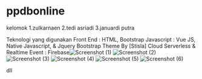 # ppdbonline
kelomok
1.zulkarnaen
2.tedi asriadi
3.januardi putra


Teknologi yang digunakan
Front End : HTML, Bootstrap
Javascript : Vue JS, Native Javascript, & Jquery
Bootstrap Theme By [Stisla]
Cloud Serverless & Realtime Event : Firebase![Screenshot (1)](https://user-images.githubusercontent.com/78199984/149632352-fb85fe4a-11cd-4a8c-a5ea-5c879b5fab96.png)
![Screenshot (2)](https://user-images.githubusercontent.com/78199984/149632356-c82753e6-67d2-463b-adcb-5ddd083d8238.png)
![Screenshot (3)](https://user-images.githubusercontent.com/78199984/149632358-11340a94-8f8f-424e-8657-68d647813200.png)
![Screenshot (4)](https://user-images.githubusercontent.com/78199984/149632359-68c42368-f226-4742-b6d3-86a5272bfb5a.png)
![Screenshot (5)](https://user-images.githubusercontent.com/78199984/149632362-5cda5b22-fa71-495c-9d7a-e7aa29c4fcb2.png)
![Screenshot (6)](https://user-images.githubusercontent.com/78199984/149632365-5953f7a9-05c2-4f42-8ebc-23c35d22cf5e.png)

dll
